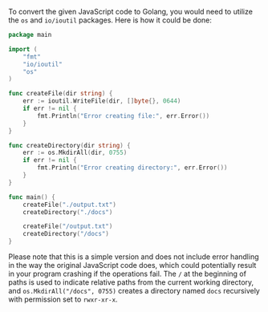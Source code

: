 To convert the given JavaScript code to Golang, you would need to utilize the `os` and `io/ioutil` packages. Here is how it could be done:

```go
package main

import (
	"fmt"
	"io/ioutil"
	"os"
)

func createFile(dir string) {
	err := ioutil.WriteFile(dir, []byte{}, 0644)
	if err != nil {
		fmt.Println("Error creating file:", err.Error())
	}
}

func createDirectory(dir string) {
	err := os.MkdirAll(dir, 0755)
	if err != nil {
		fmt.Println("Error creating directory:", err.Error())
	}
}

func main() {
	createFile("./output.txt")
	createDirectory("./docs")

	createFile("/output.txt")
	createDirectory("/docs")
}
```
Please note that this is a simple version and does not include error handling in the way the original JavaScript code does, which could potentially result in your program crashing if the operations fail. The `/` at the beginning of paths is used to indicate relative paths from the current working directory, and `os.MkdirAll("/docs", 0755)` creates a directory named `docs` recursively with permission set to `rwxr-xr-x`.
